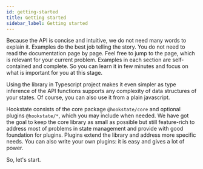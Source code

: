 ```yaml
---
id: getting-started
title: Getting started
sidebar_label: Getting started
---
```


Because the API is concise and intuitive, we do not need many words to explain it. Examples do the best job telling the story. You do not need to read the documentation page by page. Feel free to jump to the page, which is relevant for your current problem. Examples in each section are self-contained and complete. So you can learn it in few minutes and focus on what is important for you at this stage.

Using the library in Typescript project makes it even simpler as type inference of the API functions supports any complexity of data structures of your states. Of course, you can also use it from a plain javascript.

Hookstate consists of the core package `@hookstate/core` and optional plugins `@hookstate/*`, which you may include when needed. We have got the goal to keep the core library as small as possible but still feature-rich to address most of problems in state management and provide with good foundation for plugins. Plugins extend the library and address more specific needs. You can also write your own plugins: it is easy and gives a lot of power.

So, let's start.
